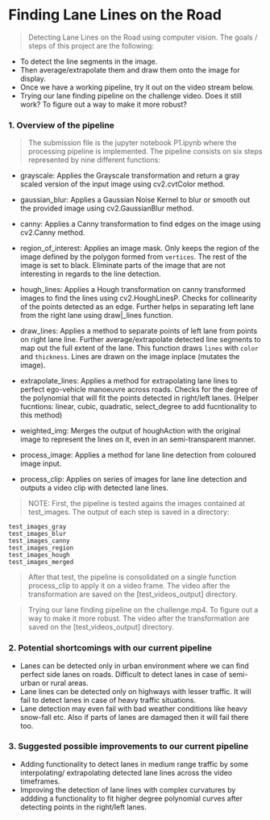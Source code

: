 # **Finding Lane Lines on the Road** 

> Detecting Lane Lines on the Road using computer vision. The goals / steps of this project are the following:


* To detect the line segments in the image.
* Then average/extrapolate them and draw them onto the image for display.
* Once we have a working pipeline, try it out on the video stream below.
* Trying our lane finding pipeline on the challenge video. Does it still work? To figure out a way to make it more robust?


### 1. Overview of the pipeline

> The submission file is the jupyter notebook P1.ipynb where the processing pipeline is implemented. The pipeline consists on six steps represented by nine different functions:


* grayscale: Applies the Grayscale transformation and return a gray scaled version of the input image using cv2.cvtColor method.

* gaussian_blur: Applies a Gaussian Noise Kernel to blur or smooth out the provided image using cv2.GaussianBlur method.

* canny: Applies a Canny transformation to find edges on the image using cv2.Canny method.

* region_of_interest: Applies an image mask. Only keeps the region of the image defined by the polygon formed from `vertices`. The rest of the image is set to black. Eliminate parts of the image that are not interesting in regards to the line detection.

* hough_lines: Applies a Hough transformation on canny transformed images to find the lines using cv2.HoughLinesP. Checks for collinearity of the points detected as an edge. Further helps in separating left lane from the right lane using draw|_lines function.

* draw_lines: Applies a method to separate points of left lane from points on right lane line. Further average/extrapolate detected line segments to map out the full extent of the lane. This function draws `lines` with `color` and `thickness`. Lines are drawn on the image inplace (mutates the image).

* extrapolate_lines: Applies a method for extrapolating lane lines to perfect ego-vehicle manoeuvre across roads. Checks for the degree of the polynomial that will fit the points detected in right/left lanes. (Helper fucntions: linear, cubic, quadratic, select_degree to add fucntionality to this method)

* weighted_img: Merges the output of houghAction with the original image to represent the lines on it, even in an semi-transparent manner.

* process_image: Applies a method for lane line detection from coloured image input.

* process_clip: Applies on series of images for lane line detection and outputs a video clip with detected lane lines.


> NOTE: First, the pipeline is tested agains the images contained at test_images. The output of each step is saved in a directory:

    test_images_gray
    test_images_blur
    test_images_canny
    test_images_region
    test_images_hough
    test_images_merged


> After that test, the pipeline is consolidated on a single function process_clip to apply it on a video frame. The video after the transformation are saved on the [test_videos_output] directory.


> Trying our lane finding pipeline on the challenge.mp4. To figure out a way to make it more robust. The video after the transformation are saved on the [test_videos_output] directory.


### 2. Potential shortcomings with our current pipeline


* Lanes can be detected only in urban environment where we can find perfect side lanes on roads. Difficult to detect lanes in case of semi-urban or rural areas.
* Lane lines can be detected only on highways with lesser traffic. It will fail to detect lanes in case of heavy traffic situations.
* Lane detection may even fail with bad weather conditions like heavy snow-fall etc. Also if parts of lanes are damaged then it will fail there too.


### 3. Suggested possible improvements to our current pipeline

* Adding functionality to detect lanes in medium range traffic by some interpolating/ extrapolating detected lane lines across the video timeframes.
* Improving the detection of lane lines with complex curvatures by addding a functionality to fit higher degree polynomial curves after detecting points in the right/left lanes.

